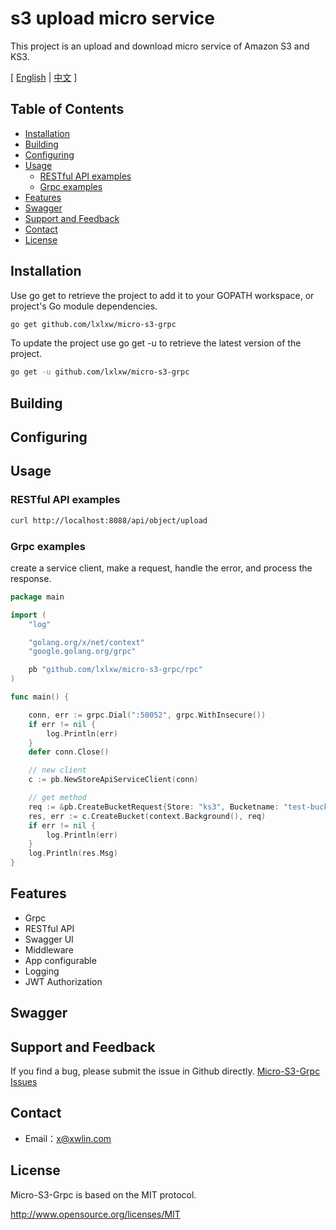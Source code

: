 # s3 upload micro service

This project is an upload and download micro service of Amazon S3 and KS3.

[ [English](https://github.com/lxlxw/micro-s3-grpc)
| [中文](https://github.com/lxlxw/micro-s3-grpc)
 ]
 
## Table of Contents
- [Installation](#installation)
- [Building](#building)
- [Configuring](#configuring)
- [Usage](#usage)
    - [RESTful API examples](#restful-api-examples)
    - [Grpc examples](#all-usage-examples)
- [Features](#features)
- [Swagger](#swagger)
- [Support and Feedback](#support-and-feedback)
- [Contact](#contact)
- [License](#license)


## Installation
Use go get to retrieve the project to add it to your GOPATH workspace, or project's Go module dependencies.

```bash
go get github.com/lxlxw/micro-s3-grpc
```

To update the project use go get -u to retrieve the latest version of the project.


```bash
go get -u github.com/lxlxw/micro-s3-grpc
```
## Building

## Configuring

## Usage

### RESTful API examples

```bash
curl http://localhost:8088/api/object/upload
```


### Grpc examples

create a service client, make a request, handle the error, and process the response.

```go
package main

import (
	"log"

	"golang.org/x/net/context"
	"google.golang.org/grpc"

	pb "github.com/lxlxw/micro-s3-grpc/rpc"
)

func main() {

	conn, err := grpc.Dial(":50052", grpc.WithInsecure())
	if err != nil {
		log.Println(err)
	}
	defer conn.Close()

	// new client
	c := pb.NewStoreApiServiceClient(conn)

	// get method
	req := &pb.CreateBucketRequest{Store: "ks3", Bucketname: "test-bucket"}
	res, err := c.CreateBucket(context.Background(), req)
	if err != nil {
		log.Println(err)
	}
	log.Println(res.Msg)
}
```
## Features

* Grpc
* RESTful API
* Swagger UI
* Middleware
* App configurable
* Logging
* JWT Authorization

## Swagger

## Support and Feedback

If you find a bug, please submit the issue in Github directly.
[Micro-S3-Grpc Issues](https://github.com/lxlxw/micro-s3-grpc/issues)

## Contact

- Email：<x@xwlin.com>

## License

Micro-S3-Grpc is based on the MIT protocol.

<http://www.opensource.org/licenses/MIT>

